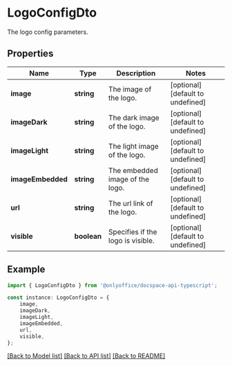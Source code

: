# LogoConfigDto

The logo config parameters.

## Properties

Name | Type | Description | Notes
------------ | ------------- | ------------- | -------------
**image** | **string** | The image of the logo. | [optional] [default to undefined]
**imageDark** | **string** | The dark image of the logo. | [optional] [default to undefined]
**imageLight** | **string** | The light image of the logo. | [optional] [default to undefined]
**imageEmbedded** | **string** | The embedded image of the logo. | [optional] [default to undefined]
**url** | **string** | The url link of the logo. | [optional] [default to undefined]
**visible** | **boolean** | Specifies if the logo is visible. | [optional] [default to undefined]

## Example

```typescript
import { LogoConfigDto } from '@onlyoffice/docspace-api-typescript';

const instance: LogoConfigDto = {
    image,
    imageDark,
    imageLight,
    imageEmbedded,
    url,
    visible,
};
```

[[Back to Model list]](../README.md#documentation-for-models) [[Back to API list]](../README.md#documentation-for-api-endpoints) [[Back to README]](../README.md)
